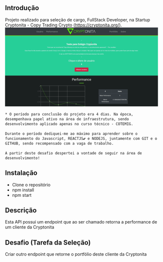 ## Introdução
Projeto realizado para seleção de cargo, FullStack Developer, na Startup Cryptonita - Copy Trading Crypto (https://cryptonita.org/).
![Funcionamento do Projeto](./assets/funcionamento.gif)
    
    * O período para conclusão do projeto era 4 dias. Na época, desempenhava papel ativo na área de infraestrutura, sendo desenvolvimento aplicado apenas no curso técnico - COTEMIG.
    
    Durante o período dediquei-me ao máximo para aprender sobre o funcionamento do Javascript, REACTJS💕 e NODEJS, juntamente com GIT e o GITHUB, sendo recompensado com a vaga de trabalho.

    A partir deste desafio despertei a vontade de seguir na área de desenvolvimento!

## Instalação
- Clone o repositório
- npm install
- npm start

## Descrição
Esta API possui um endpoint que ao ser chamado retorna a performance de um cliente da Cryptonita

## Desafio (Tarefa da Seleção)
Criar outro endpoint que retorne o portfólio deste cliente da Cryptonita
